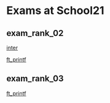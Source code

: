 
# Exams at School21

## exam_rank_02

[inter]()

[ft_printf](https://github.com/D-Dashka/school21_exams/tree/main/exam_rank_02#:~:text=.%E2%80%8A.-,ft_printf_exam,-exam_rank_02)

## exam_rank_03

[ft_printf]()

